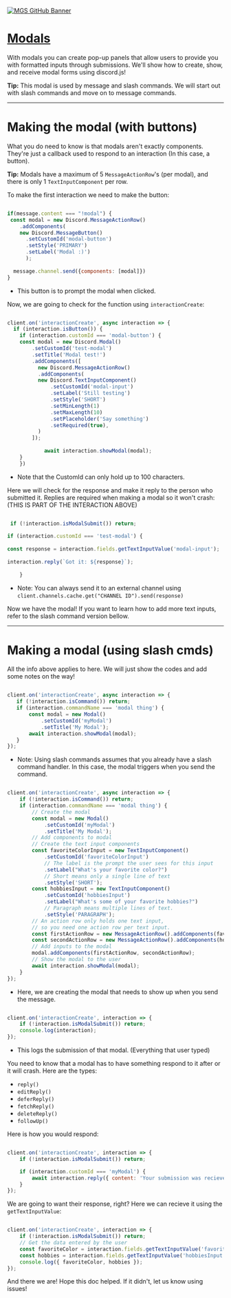 [![MGS GitHub Banner](https://user-images.githubusercontent.com/119907481/219827160-c69c91be-0c53-4fa0-9b97-7f649683fab4.png)](https://mountaingamingstudio.wixsite.com/mountaingaming)


# [Modals](https://discord.com/api/oauth2/authorize?client_id=962834876665577542&permissions=534723819584&scope=bot%20applications.commands)

With modals you can create pop-up panels that allow users to provide you with formatted inputs through submissions. We'll show how to create, show, and receive modal forms using discord.js!

**Tip:** This modal is used by message and slash commands. We will start out with slash commands and move on to message commands. 

------------------------------------------------------------------------------------------------------------------------------------------------------
# Making the modal (with buttons)

What you do need to know is that modals aren't exactly components. They're just a callback used to respond to an interaction (In this case, a button). 

**Tip:** Modals have a maximum of 5 ```MessageActionRow```'s (per modal), and there is only 1 ```TextInputComponent``` per row.

To make the first interaction we need to make the button:

```js

if(message.content === "!modal") {
 const modal = new Discord.MessageActionRow()
    .addComponents(
    new Discord.MessageButton()
      .setCustomId('modal-button')
      .setStyle('PRIMARY')
      .setLabel('Modal :)') 
      );
  
  message.channel.send({components: [modal]})
}

```
* This button is to prompt the modal when clicked.

Now, we are going to check for the function using ```interactionCreate```:


```js

client.on('interactionCreate', async interaction => {
  if (interaction.isButton()) {
    if (interaction.customId === 'modal-button') {
    const modal = new Discord.Modal()
        .setCustomId('test-modal')
        .setTitle('Modal test!')
        .addComponents([
          new Discord.MessageActionRow()
          .addComponents(
          new Discord.TextInputComponent()
              .setCustomId('modal-input')
              .setLabel('Still testing')
              .setStyle('SHORT')
              .setMinLength(1)
              .setMaxLength(10)
              .setPlaceholder('Say something')
              .setRequired(true),
          )
        ]);
      
            await interaction.showModal(modal);
    }
    })
```
   * Note that the CustomId can only hold up to 100 characters. 

Here we will check for the response and make it reply to the person who submitted it. Replies are required when making a modal so it won't crash: (THIS IS PART OF THE INTERACTION ABOVE)

```js

 if (!interaction.isModalSubmit()) return;
  
if (interaction.customId === 'test-modal') {
  
const response = interaction.fields.getTextInputValue('modal-input');
  
interaction.reply(`Got it: ${response}`);
  
    }
 ```
 * Note: You can always send it to an external channel using ```client.channels.cache.get("CHANNEL ID").send(response)```
 
 Now we have the modal! If you want to learn how to add more text inputs, refer to the slash command version bellow.
 
 -----------------------------------------------------------------------------------------------------------------------------------------------------
 # Making a modal (using slash cmds)
 
 All the info above applies to here. We will just show the codes and add some notes on the way!
 
 ```js
 
 client.on('interactionCreate', async interaction => {
	if (!interaction.isCommand()) return;
	if (interaction.commandName === 'modal thing') {
		const modal = new Modal()
			.setCustomId('myModal')
			.setTitle('My Modal');
		await interaction.showModal(modal);
	}
});
```
* Note: Using slash commands assumes that you already have a slash command handler. In this case, the modal triggers when you send the command.

```js

client.on('interactionCreate', async interaction => {
	if (!interaction.isCommand()) return;
	if (interaction.commandName === 'modal thing') {
		// Create the modal
		const modal = new Modal()
			.setCustomId('myModal')
			.setTitle('My Modal');
		// Add components to modal
		// Create the text input components
		const favoriteColorInput = new TextInputComponent()
			.setCustomId('favoriteColorInput')
		    // The label is the prompt the user sees for this input
			.setLabel("What's your favorite color?")
		    // Short means only a single line of text
			.setStyle('SHORT');
		const hobbiesInput = new TextInputComponent()
			.setCustomId('hobbiesInput')
			.setLabel("What's some of your favorite hobbies?")
		    // Paragraph means multiple lines of text.
			.setStyle('PARAGRAPH');
		// An action row only holds one text input,
		// so you need one action row per text input.
		const firstActionRow = new MessageActionRow().addComponents(favoriteColorInput);
		const secondActionRow = new MessageActionRow().addComponents(hobbiesInput);
		// Add inputs to the modal
		modal.addComponents(firstActionRow, secondActionRow);
		// Show the modal to the user
		await interaction.showModal(modal);
	}
});
```
* Here, we are creating the modal that needs to show up when you send the message.

```js

client.on('interactionCreate', interaction => {
	if (!interaction.isModalSubmit()) return;
	console.log(interaction);
});
```

* This logs the submission of that modal. (Everything that user typed)

You need to know that a modal has to have something respond to it after or it will crash. Here are the types:

- ```reply()```
- ```editReply()```
- ```deferReply()```
- ```fetchReply()```
- ```deleteReply()```
- ```followUp()```

Here is how you would respond:

```js

client.on('interactionCreate', interaction => {
	if (!interaction.isModalSubmit()) return;

	if (interaction.customId === 'myModal') {
		await interaction.reply({ content: 'Your submission was recieved successfully!' });
	}
});
```

We are going to want their response, right? Here we can recieve it using the ```getTextInputValue```:

```js

client.on('interactionCreate', interaction => {
	if (!interaction.isModalSubmit()) return;
	// Get the data entered by the user
	const favoriteColor = interaction.fields.getTextInputValue('favoriteColorInput');
	const hobbies = interaction.fields.getTextInputValue('hobbiesInput');
	console.log({ favoriteColor, hobbies });
});

```

And there we are! Hope this doc helped. If it didn't, let us know using issues!
